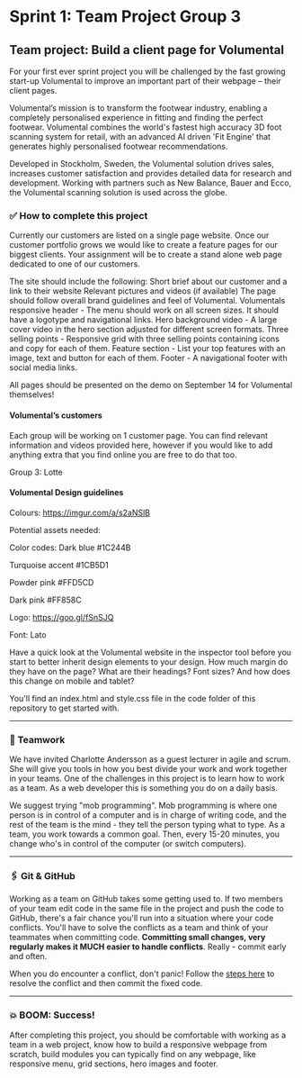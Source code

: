 # Sprint 1: Team Project Group 3

## Team project: Build a client page for Volumental

For your first ever sprint project you will be challenged by the fast growing start-up Volumental to improve an important part of their webpage – their client pages. 

Volumental’s mission is to transform the footwear industry, enabling a completely personalised experience in fitting and finding the perfect footwear. Volumental combines the world's fastest high accuracy 3D foot scanning system for retail, with an advanced AI driven 'Fit Engine' that generates highly personalised footwear recommendations.

Developed in Stockholm, Sweden, the Volumental solution drives sales, increases customer satisfaction and provides detailed data for research and development. Working with partners such as New Balance, Bauer and Ecco, the Volumental scanning solution is used across the globe.



### ✅ How to complete this project

Currently our customers are listed on a single page website. Once our customer portfolio grows we would like to create a feature pages for our biggest clients. Your assignment will be to create a stand alone web page dedicated to one of our customers. 

The site should include the following: 
Short brief about our customer and a link to their website
Relevant pictures and videos (if available) 
The page should follow overall brand guidelines and feel of Volumental. 
Volumentals responsive header - The menu should work on all screen sizes. It should have a logotype and navigational links. 
Hero background video - A large cover video in the hero section adjusted for different screen formats. 
Three selling points - Responsive grid with three selling points containing icons and copy for each of them.
Feature section - List your top features with an image, text and button for each of them.
Footer - A navigational footer with social media links.



All pages should be presented on the demo on September 14 for Volumental themselves!


####  Volumental’s customers
Each group will be working on 1 customer page. You can find relevant information and videos provided here, however if you would like to add anything extra that you find online you are free to do that too. 

Group 3: Lotte


#### Volumental Design guidelines

Colours: https://imgur.com/a/s2aNSlB

Potential assets needed: 

Color codes: 	Dark blue #1C244B 

Turquoise accent #1CB5D1 

Powder pink #FFD5CD 

Dark pink #FF858C

Logo: https://goo.gl/fSnSJQ  

Font: Lato

Have a quick look at the Volumental website in the inspector tool before you start to better inherit design elements to your design. How much margin do they have on the page? What are their headings? Font sizes? And how does this change on mobile and tablet? 

You'll find an index.html and style.css file in the code folder of this repository to get started with.

---

### 🤝 Teamwork

We have invited Charlotte Andersson as a guest lecturer in agile and scrum. She will give you tools in how you best divide your work and work together in your teams. One of the challenges in this project is to learn how to work as a team. As a web developer this is something you do on a daily basis.

We suggest trying "mob programming". Mob programming is where one person is in control of a computer and is in charge of writing code, and the rest of the team is the mind - they tell the person typing what to type. As a team, you work towards a common goal. Then, every 15-20 minutes, you change who's in control of the computer (or switch computers).

---

### 🖇 Git & GitHub

Working as a team on GitHub takes some getting used to. If two members of your team edit code in the same file in the project and push the code to GitHub, there's a fair chance you'll run into a situation where your code conflicts. You'll have to solve the conflicts as a team and think of your teammates when committing code. **Committing small changes, very regularly makes it MUCH easier to handle conflicts**. Really - commit early and often.

When you do encounter a conflict, don't panic! Follow the [steps here](https://gist.github.com/ccannon94/a75f1f725d33a1834dd7f5feebbc7d4b) to resolve the conflict and then commit the fixed code.

---

###  💥 BOOM: Success!

After completing this project, you should be comfortable with working as a team in a web project, know how to build a responsive webpage from scratch, build modules you can typically find on any webpage, like responsive menu, grid sections, hero images and footer.

